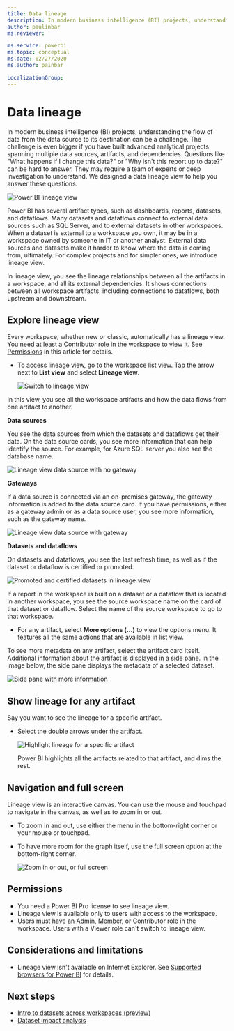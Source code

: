 ```yaml
---
title: Data lineage
description: In modern business intelligence (BI) projects, understanding the flow of data from the data source to its destination is a key challenge for many customers.
author: paulinbar
ms.reviewer: 

ms.service: powerbi
ms.topic: conceptual
ms.date: 02/27/2020
ms.author: painbar

LocalizationGroup: 
---
```

# Data lineage
In modern business intelligence (BI) projects, understanding the flow of data from the data source to its destination can be a challenge. The challenge is even bigger if you have built advanced analytical projects spanning multiple data sources, artifacts, and dependencies. Questions like "What happens if I change this data?" or "Why isn't this report up to date?" can be hard to answer. They may require a team of experts or deep investigation to understand. We designed a data lineage view to help you answer these questions.

![Power BI lineage view](media/service-data-lineage/service-data-lineage-view.png)
 
Power BI has several artifact types, such as dashboards, reports, datasets, and dataflows. Many datasets and dataflows connect to external data sources such as SQL Server, and to external datasets in other workspaces. When a dataset is external to a workspace you own, it may be in a workspace owned by someone in IT or another analyst. External data sources and datasets make it harder to know where the data is coming from, ultimately. For complex projects and for simpler ones, we introduce lineage view.

In lineage view, you see the lineage relationships between all the artifacts in a workspace, and all its external dependencies. It shows connections between all workspace artifacts, including connections to dataflows, both upstream and downstream.

## Explore lineage view

Every workspace, whether new or classic, automatically has a lineage view. You need at least a Contributor role in the workspace to view it. See [Permissions](#permissions) in this article for details.

* To access lineage view, go to the workspace list view. Tap the arrow next to **List view** and select **Lineage view**.

   ![Switch to lineage view](media/service-data-lineage/service-data-lineage-view-select.png)

In this view, you see all the workspace artifacts and how the data flows from one artifact to another.

**Data sources**

You see the data sources from which the datasets and dataflows get their data. On the data source cards, you see more information that can help identify the source. For example, for Azure SQL server you also see the database name.

![Lineage view data source with no gateway](media/service-data-lineage/service-data-lineage-data-source-card.png)
 
**Gateways**

If a data source is connected via an on-premises gateway, the gateway information is added to the data source card. If you have permissions, either as a gateway admin or as a data source user, you see more information, such as the gateway name.

![Lineage view data source with gateway](media/service-data-lineage/service-data-lineage-data-gateway-card.png)

**Datasets and dataflows**
 
On datasets and dataflows, you see the last refresh time, as well as if the dataset or dataflow is certified or promoted.

![Promoted and certified datasets in lineage view](media/service-data-lineage/service-data-lineage-promoted-certified.png)
 
If a report in the workspace is built on a dataset or a dataflow that is located in another workspace, you see the source workspace name on the card of that dataset or dataflow. Select the name of the source workspace to go to that workspace.

* For any artifact, select **More options (...)** to view the options menu. It features all the same actions that are available in list view.

To see more metadata on any artifact, select the artifact card itself. Additional information about the artifact is displayed in a side pane. In the image below, the side pane displays the metadata of a selected dataset.

![Side pane with more information](media/service-data-lineage/service-data-lineage-side-pane.png)
 
## Show lineage for any artifact 

Say you want to see the lineage for a specific artifact.

* Select the double arrows under the artifact.

   ![Highlight lineage for a specific artifact](media/service-data-lineage/service-data-lineage-specific-artifact.png)

   Power BI highlights all the artifacts related to that artifact, and dims the rest. 

## Navigation and full screen 

Lineage view is an interactive canvas. You can use the mouse and touchpad to navigate in the canvas, as well as to zoom in or out.

* To zoom in and out, use either the menu in the bottom-right corner or your mouse or touchpad.
* To have more room for the graph itself, use the full screen option at the bottom-right corner. 

    ![Zoom in or out, or full screen](media/service-data-lineage/service-data-lineage-zoom.png)

## Permissions

* You need a Power BI Pro license to see lineage view.
* Lineage view is available only to users with access to the workspace.
* Users must have an Admin, Member, or Contributor role in the workspace. Users with a Viewer role can't switch to lineage view.


## Considerations and limitations

- Lineage view isn't available on Internet Explorer. See [Supported browsers for Power BI](../power-bi-browsers.md) for details.

## Next steps

* [Intro to datasets across workspaces (preview)](../connect-data/service-datasets-across-workspaces.md)
* [Dataset impact analysis](service-dataset-impact-analysis.md)

